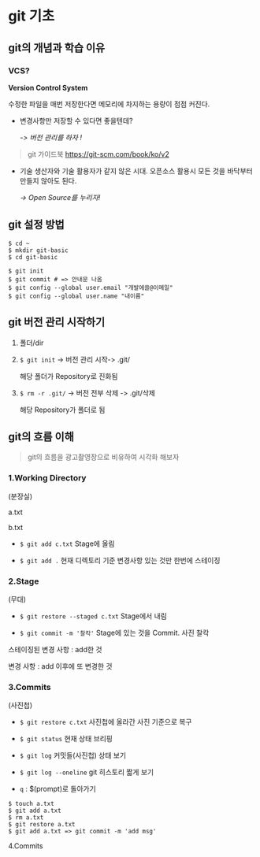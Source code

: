 # git 기초

## git의 개념과 학습 이유

### VCS?
  **Version Control System**

수정한 파일을 매번 저장한다면 메모리에 차지하는 용량이 점점 커진다. 

- 변경사항만 저장할 수 있다면 좋을텐데? 

  *-> 버전 관리를 하자 !*

>git 가이드북
>https://git-scm.com/book/ko/v2


- 기술 생산자와 기술 활용자가 같지 않은 시대.
  오픈소스 활용시 모든 것을 바닥부터 만들지 않아도 된다.

    *-> Open Source를 누리자!*


## git 설정 방법
```
$ cd ~
$ mkdir git-basic
$ cd git-basic

$ git init
$ git commit # => 안내문 나옴
$ git config --global user.email "개발에쓸@이메일"
$ git config --global user.name "내이름"
```

## git 버전 관리 시작하기

1. 폴더/dir
   
2. `$ git init` -> 버전 관리 시작-> .git/ 

     해당 폴더가 Repository로 진화됨

3. `$ rm -r .git/` -> 버전 전부 삭제 -> .git/삭제

    해당 Repository가 폴더로 됨

## git의 흐름 이해

>git의 흐름을 광고촬영장으로 비유하여 시각화 해보자

### 1.Working Directory
(분장실)

a.txt

b.txt


* `$ git add c.txt` Stage에 올림

* `$ git add .` 현재 디렉토리 기준 변경사항 있는 것만 한번에 스테이징 
  

### 2.Stage
(무대)
* `$ git restore --staged c.txt` Stage에서 내림
  
* `$ git commit -m '찰칵'` Stage에 있는 것을 Commit. 사진 찰칵

스테이징된 변경 사항 : add한 것

변경 사항 : add 이후에 또 변경한 것

### 3.Commits
(사진첩)

* `$ git restore c.txt` 사진첩에 올라간 사진 기준으로 복구

* `$ git status` 현재 상태 브리핑

* `$ git log` 커밋들(사진첩) 상태 보기

* `$ git log --oneline` git 히스토리 짧게 보기

* `q` : $(prompt)로 돌아가기


```
$ touch a.txt
$ git add a.txt
$ rm a.txt
$ git restore a.txt
$ git add a.txt => git commit -m 'add msg'
```



4.Commits
